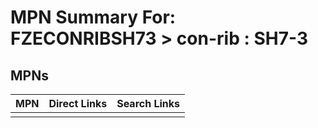 



# MPN Summary For: FZECONRIBSH73 > con-rib : SH7-3

## MPNs
  

|MPN|Direct Links|Search Links|
| :--- | :--- | :--- |
||||
